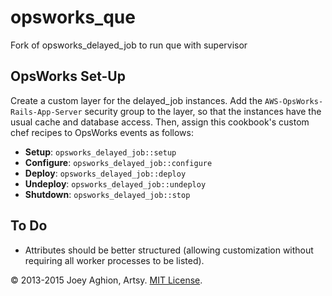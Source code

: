opsworks_que
====================

Fork of opsworks_delayed_job to run que with supervisor


OpsWorks Set-Up
---------------

Create a custom layer for the delayed_job instances. Add the `AWS-OpsWorks-Rails-App-Server` security group to the layer, so that the instances have the usual cache and database access. Then, assign this cookbook's custom chef recipes to OpsWorks events as follows:

* **Setup**: `opsworks_delayed_job::setup`
* **Configure**: `opsworks_delayed_job::configure`
* **Deploy**: `opsworks_delayed_job::deploy`
* **Undeploy**: `opsworks_delayed_job::undeploy`
* **Shutdown**: `opsworks_delayed_job::stop`


To Do
-----

* Attributes should be better structured (allowing customization without requiring all worker processes to be listed).


&copy; 2013-2015 Joey Aghion, Artsy. [MIT License](LICENSE).
